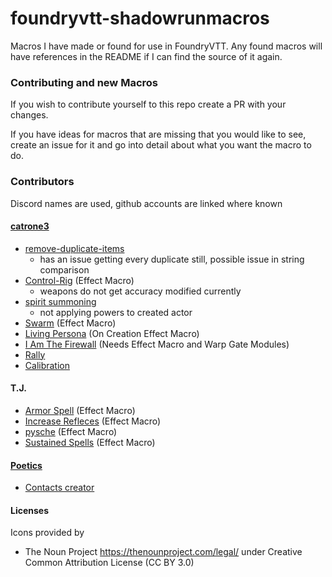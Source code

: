 # foundryvtt-shadowrunmacros
Macros I have made or found for use in FoundryVTT. Any found macros will have references in the README if I can find the source of it again.

### Contributing and new Macros
If you wish to contribute yourself to this repo create a PR with your changes. 

If you have ideas for macros that are missing that you would like to see, create an issue for it and go into detail about what you want the macro to do.


### Contributors
Discord names are used, github accounts are linked where known

#### [catrone3](https://github.com/catrone3)
- [remove-duplicate-items](Macros/catrone3/remove-duplicate-items.js)
    - has an issue getting every duplicate still, possible issue in string comparison
- [Control-Rig](Effect-Macros/catrone3/Control-Rig) (Effect Macro)
    - weapons do not get accuracy modified currently
- [spirit summoning](Macros/catrone3/spirit-summoning.js)
    - not applying powers to created actor
- [Swarm](Effect-Macros/catrone3/Swarm.js) (Effect Macro)
- [Living Persona](Effect-Macros/catrone3/LivingPersona.js) (On Creation Effect Macro)
- [I Am The Firewall](Macros/catrone3/iamthefirewall.js) (Needs Effect Macro and Warp Gate Modules)
- [Rally](Macros/catrone3/rally.js)
- [Calibration](Macros/catrone3/calibrate.js)

#### T.J.
- [Armor Spell](Effect-Macros/TJonDiscord/ArmorSpell) (Effect Macro)
- [Increase Refleces](Effect-Macros/TJonDiscord/IncreaseReflexes) (Effect Macro)
- [pysche](Effect-Macros/TJonDiscord/psyche) (Effect Macro)
- [Sustained Spells](Effect-Macros/TJonDiscord/SustainedSpells) (Effect Macro)

#### [Poetics](https://github.com/ThePoetics)
- [Contacts creator](Macros/PoeticsonDiscord/contacts.js)


#### Licenses
Icons provided by 
- The Noun Project https://thenounproject.com/legal/ under Creative Common Attribution License (CC BY 3.0)